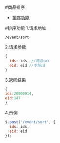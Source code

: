#商品排序
- [排序功能](#排序功能)

#排序功能
1.请求地址
```
/event/sort
```
2.请求参数
```js
{
  ids: ids, //商品ids
  eid: eid //专场id
}
```
3.返回结果
```js
{
ids:20000014,
eid:147
}
```

4.示例
```js
$.post('/event/sort', {
  ids: ids,
  eid: eid
});
```
